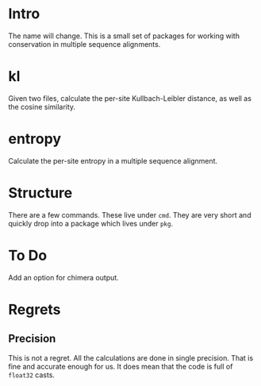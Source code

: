 # Intro
The name will change.
This is a small set of packages for working with conservation in multiple sequence alignments.

# kl
Given two files, calculate the per-site Kullbach-Leibler distance, as well as the cosine similarity.

# entropy
Calculate the per-site entropy in a multiple sequence alignment.

# Structure
There are a few commands. These live under `cmd`. They are very short and quickly drop into a package which lives under `pkg`.

# To Do

Add an option for chimera output.

# Regrets

## Precision
This is not a regret. All the calculations are done in single precision. That is fine and accurate enough for us. It does mean that the code is full of `float32` casts.
